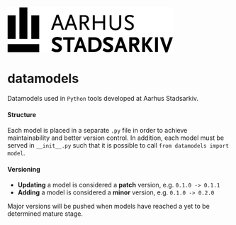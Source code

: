[![Aarhus Stadsarkiv](https://raw.githubusercontent.com/aarhusstadsarkiv/py-template/master/img/logo.png)](https://www.aarhusstadsarkiv.dk/)
# datamodels
Datamodels used in `Python` tools developed at Aarhus Stadsarkiv.

#### Structure
Each model is placed in a separate `.py` file in order to achieve maintainability and better version control. In addition, each model must be served in `__init__.py` such that it is possible to call `from datamodels import model`.

#### Versioning
- **Updating** a model is considered a **patch** version, e.g. `0.1.0 -> 0.1.1`
- **Adding** a model is considered a **minor** version, e.g. `0.1.0 -> 0.2.0`

Major versions will be pushed when models have reached a yet to be determined mature stage.
